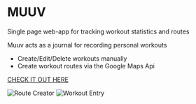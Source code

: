 # MUUV 
Single page web-app for tracking workout statistics and routes 

Muuv acts as a journal for recording personal workouts
- Create/Edit/Delete workouts manually 
- Create workout routes via the Google Maps Api

[CHECK IT OUT HERE](https://www.muuv.herokuapp.com)

![Route Creator](https://i.imgur.com/XQhRIhw.png "Route Creation")
![Workout Entry](https://i.imgur.com/RbBeVx6.png "Workout Entry")
